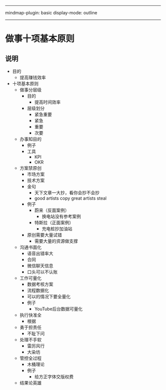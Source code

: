 
---

mindmap-plugin: basic
display-mode: outline

---

# 做事十项基本原则

## 说明
- 目的
    - 提高赚钱效率
- 十项基本原则
    - 做事分层级
        - 目的
            - 提高时间效率
        - 层级划分
            - 紧急重要
            - 紧急
            - 重要
            - 次要
    - 办事知目的
        - 例子
        - 工具
            - KPI
            - OKR
    - 方案禁原创
        - 市场方案
        - 技术方案
        - 金句
            - 天下文章一大抄，看你会抄不会抄
            - good artists copy great artists steal
        - 例子
            - 蔚来（反面案例）
                - 换电站没有参考案例
            - 特斯拉（正面案例）
                - 充电桩抄加油站
        - 原创需要大量试错
            - 需要大量的资源做支撑
    - 沟通书面化
        - 语音出错率大
        - 合同
        - 微信聊天信息
        - 口头可以不认账
    - 工作可量化
        - 数据考核方案
        - 流程数据化
        - 可以的情况下要全量化
        - 例子
            - YouTube后台数据可量化
    - 执行快准全
        - 根据
    - 勇于担责任
        - 不耻下问
    - 处理不手软
        - 雷厉风行
        - 大染坊
    - 管控全过程
        - 木桶理论
        - 例子
            - 给方正字体交版权费
    - 结果论英雄